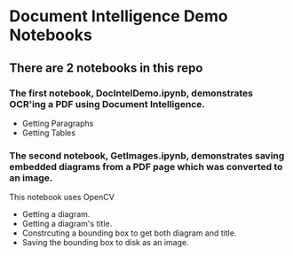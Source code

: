 # Document Intelligence Demo Notebooks

## There are 2 notebooks in this repo

### The first notebook, DocIntelDemo.ipynb, demonstrates OCR'ing a PDF using Document Intelligence.
* Getting Paragraphs  
* Getting Tables  

### The second notebook, GetImages.ipynb, demonstrates saving embedded diagrams from a PDF page which was converted to an image.
This notebook uses OpenCV
* Getting a diagram.
* Getting a diagram's title.
* Constrcuting a bounding box to get both diagram and title.
* Saving the bounding box to disk as an image.
